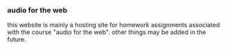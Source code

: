 ### audio for the web

this website is mainly a hosting site for homework assignments associated with the course "audio for the web". other things may be added in the future. 
